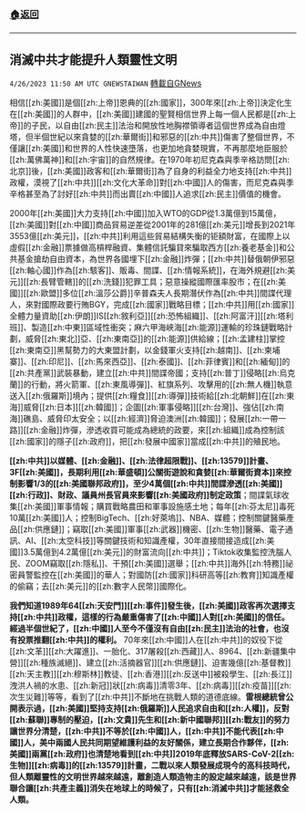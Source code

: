 ###  [:house:返回](README.md)
---


## 消滅中共才能提升人類靈性文明
`4/26/2023 11:50 AM UTC GNEWSTAIWAN` [轉載自GNews](https://gnews.org/articles/1254298)

         
相信[[zh:美國]]是個[[zh:上帝]]恩典的[[zh:國家]]，300年來[[zh:上帝]]決定化生在[[zh:美國]]的人群中，[[zh:美國]]建國的聖賢相信世界上每一個人民都是[[zh:上帝]]的子民，以自由[[zh:民主]]法治和開放性地胸襟領導者這個世界成為自由燈塔，但半個世紀以來貪婪的[[zh:華爾街]]和邪惡的[[zh:中共]]傷害了整個世界，不僅讓[[zh:美國]]和世界的人性快速墮落，也更加地貪婪現實，不再那麼地臣服於[[zh:萬佛萬神]]和[[zh:宇宙]]的自然規律。在1970年初尼克森與季辛格訪問[[zh:北京]]後，[[zh:美國]]政客和[[zh:華爾街]]為了自身的利益全力地支持[[zh:中共]]政權，漠視了[[zh:中共]][[zh:文化大革命]]對[[zh:中國]]人的傷害，而尼克森與季辛格甚至為了討好[[zh:中共]]而出賣[[zh:中國]]人追求[[zh:民主]]價值的機會。

2000年[[zh:美國]]大力支持[[zh:中國]]加入WTO的GDP從1.3萬億到15萬億，[[zh:美國]]對[[zh:中國]]商品貿易逆差從2001年的281億[[zh:美元]]增長到2021年3553億[[zh:美元]]，[[zh:中共]]利用這些貿易結構失衡的钜額財富，在國際上以虛假[[zh:金融]]票據做高槓桿融資、集體信託騙貸來騙取西方[[zh:養老基金]]和公共基金搶劫自由資本，為世界各國埋下[[zh:金融]]炸彈；[[zh:中共]]替俄朝伊邪惡[[zh:軸心國]]作為[[zh:駭客]]、販毒、間諜、[[zh:情報系統]]，在海外規避[[zh:美元]][[zh:長臂管轄]]的[[zh:洗錢]]犯罪工具；惡意操縱國際匯率股市；在[[zh:美國]][[zh:歐盟]]多位[[zh:溫莎公爵]]辛普森夫人長期潛伏作為[[zh:中共]]間諜代理人，來對國際政要行賄BGY，完成[[zh:國家]]戰略目標；[[zh:中共]]用[[zh:國家]]全體力量資助[[zh:伊朗]]IS[[zh:敘利亞]][[zh:恐怖組織]]、[[zh:阿富汗]][[zh:塔利班]]、製造[[zh:中東]]區域性衝突；麻六甲海峽海[[zh:能源]]運輸的珍珠鏈戰略計劃，威脅[[zh:東北]]亞、[[zh:東南亞]]的[[zh:能源]]供給線；[[zh:孟建柱]]掌控[[zh:東南亞]]黑幫勢力的大東盟計劃，以金錢軍火支持[[zh:越南]]、[[zh:柬埔寨]]、[[zh:印尼]]、[[zh:馬來西亞]]、[[zh:泰國]]、[[zh:菲律賓]]和[[zh:緬甸]]的[[zh:共產黨]]武裝暴動，建立[[zh:中共]]間諜帝國；支持[[zh:普丁]]侵略[[zh:烏克蘭]]的行動，將火箭軍、[[zh:東風導彈]]、紅旗系列、攻擊用的[[zh:無人機]]執意送入[[zh:俄羅斯]]境內；提供[[zh:糧食]][[zh:導彈]]技術給[[zh:北朝鮮]]在[[zh:東海]]威脅[[zh:日本]][[zh:韓國]]；企圖[[zh:軍事侵略]][[zh:台灣]]、強佔[[zh:南海]]礁島、威脅印太安全；以[[zh:經濟]]脅迫澳洲[[zh:韓國]]；發展[[zh:一帶一路]][[zh:金融]]炸彈，滲透收買可能成為總統的政要，來[[zh:組織]]成為控制該[[zh:國家]]的隱子[[zh:政府]]，把[[zh:發展中國家]]當成[[zh:中共]]的殖民地。

**[[zh:中共]]以媒體、[[zh:金融]]、[[zh:法律超限戰]]、[[zh:13579]]計畫、3F[[zh:美國]]，長期利用[[zh:華盛頓]]公關街遊說和貪婪[[zh:華爾街資本]]來控制影響1/3的[[zh:美國聯邦政府]]，至少4萬個[[zh:中共]]間諜滲透[[zh:美國]][[zh:行政]]、財政、議員州長官員來影響[[zh:美國政府]]制定政策**；間諜氣球收集[[zh:美國]]軍事情報；購買戰略農田和軍事設施感土地；每年[[zh:芬太尼]]毒死10萬[[zh:美國]]人；控制BigTech、[[zh:好萊塢]]、NBA、媒體；控制關鍵醫藥產品[[zh:供應鏈]]；竊取[[zh:美國]]軍事[[zh:武器]]機密、[[zh:生物]]醫藥、電子通訊、AI、[[zh:太空科技]]等關鍵技術和知識產權，30年直接間接造成[[zh:美國]]3.5萬億到4.2萬億[[zh:美元]]的財富流向[[zh:中共]]；Tiktok收集監控洗腦人民、ZOOM竊取[[zh:隱私]]、干預[[zh:美國]]選舉；[[zh:中共]]海外[[zh:特務]]祕密員警監控在[[zh:美國]]的華人；對國防[[zh:國家]]科研高等[[zh:教育]]知識產權的偷竊；去[[zh:美元]]的[[zh:數字人民幣]]國際化。

**我們知道1989年64[[zh:天安門]][[zh:事件]]發生後，[[zh:美國]]政客再次選擇支持[[zh:中共]]政權，這樣的行為嚴重傷害了[[zh:中國]]人對[[zh:美國]]的信任。經過半個世紀了，[[zh:中國]]人至今不僅沒有自由[[zh:民主]]法治的社會，也沒有投票推翻[[zh:中共]]的權利。** 70年來[[zh:中國]]人在[[zh:中共]]的奴役下從[[zh:文革]][[zh:大躍進]]、一胎化、317屠殺[[zh:西藏]]人、8964、[[zh:新疆集中營]][[zh:種族滅絕]]、建立[[zh:活摘器官]][[zh:供應鏈]]、迫害幾億[[zh:基督教]][[zh:天主教]][[zh:穆斯林]]教徒、[[zh:香港]][[zh:反送中]]被殺學生、[[zh:長江]]洩洪人禍的水患、[[zh:新冠]]狀[[zh:病毒]]清零3年、[[zh:病毒]][[zh:疫苗]][[zh:次生災難]]等等，看到了[[zh:中共]]不斷地在挑戰人類的道德底線。**雷根總統曾公開表示過，[[zh:美國]]堅持支持[[zh:俄羅斯]]人民追求自由和[[zh:人權]]，反對[[zh:蘇聯]]專制的壓迫，[[zh:文貴]]先生和[[zh:新中國聯邦]][[zh:戰友]]的努力讓世界分清楚，[[zh:中共]]不等於[[zh:中國]]人，[[zh:中共]]不能代表[[zh:中國]]人，美中兩國人民共同期望維護利益的友好關係，建立長期合作夥伴，[[zh:美國]]兩黨[[zh:政府]]也清楚地看到[[zh:中共]]2019年底釋放SARS-CoV-2[[zh:生物]][[zh:病毒]]的[[zh:13579]]計畫，二戰以來人類發展成現今的高科技時代，但人類離靈性的文明世界越來越遠，離創造人類造物主的設定越來越遠，該是世界聯合讓[[zh:共產主義]]消失在地球上的時候了，只有[[zh:消滅中共]]才能拯救全人類。**


